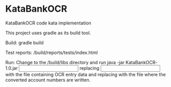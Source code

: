KataBankOCR
===========

KataBankOCR code kata implementation

This project uses gradle as its build tool.

Build:  gradle build

Test reports:  <project dir>/build/reports/tests/index.html

Run:  Change to the <project dir>/build/libs directory and run
      java -jar KataBankOCR-1.0.jar <input filename> <output filename>
      replacing <input filename> with the file containing OCR entry data
      and replacing <output filename> with the file where the
      converted account numbers are written.

